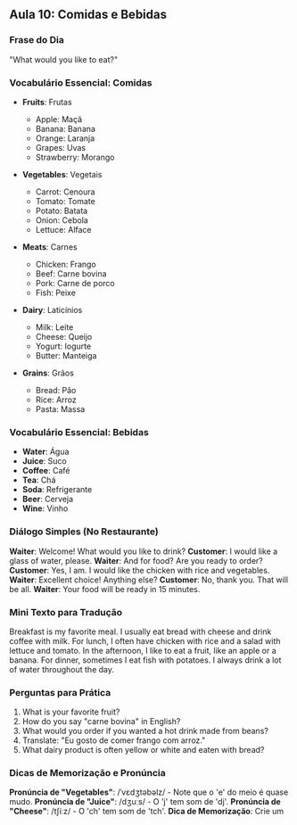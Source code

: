 ## Aula 10: Comidas e Bebidas

### Frase do Dia

"What would you like to eat?"

### Vocabulário Essencial: Comidas

- **Fruits**: Frutas
  - Apple: Maçã
  - Banana: Banana
  - Orange: Laranja
  - Grapes: Uvas
  - Strawberry: Morango

- **Vegetables**: Vegetais
  - Carrot: Cenoura
  - Tomato: Tomate
  - Potato: Batata
  - Onion: Cebola
  - Lettuce: Alface

- **Meats**: Carnes
  - Chicken: Frango
  - Beef: Carne bovina
  - Pork: Carne de porco
  - Fish: Peixe

- **Dairy**: Laticínios
  - Milk: Leite
  - Cheese: Queijo
  - Yogurt: Iogurte
  - Butter: Manteiga

- **Grains**: Grãos
  - Bread: Pão
  - Rice: Arroz
  - Pasta: Massa

### Vocabulário Essencial: Bebidas

- **Water**: Água
- **Juice**: Suco
- **Coffee**: Café
- **Tea**: Chá
- **Soda**: Refrigerante
- **Beer**: Cerveja
- **Wine**: Vinho

### Diálogo Simples (No Restaurante)

**Waiter**: Welcome! What would you like to drink?
**Customer**: I would like a glass of water, please.
**Waiter**: And for food? Are you ready to order?
**Customer**: Yes, I am. I would like the chicken with rice and vegetables.
**Waiter**: Excellent choice! Anything else?
**Customer**: No, thank you. That will be all.
**Waiter**: Your food will be ready in 15 minutes.

### Mini Texto para Tradução

Breakfast is my favorite meal. I usually eat bread with cheese and drink coffee with milk. For lunch, I often have chicken with rice and a salad with lettuce and tomato. In the afternoon, I like to eat a fruit, like an apple or a banana. For dinner, sometimes I eat fish with potatoes. I always drink a lot of water throughout the day.

### Perguntas para Prática

1. What is your favorite fruit?
2. How do you say "carne bovina" in English?
3. What would you order if you wanted a hot drink made from beans?
4. Translate: "Eu gosto de comer frango com arroz."
5. What dairy product is often yellow or white and eaten with bread?

### Dicas de Memorização e Pronúncia

**Pronúncia de "Vegetables"**: /ˈvɛdʒtəbəlz/ - Note que o 'e' do meio é quase mudo.
**Pronúncia de "Juice"**: /dʒuːs/ - O 'j' tem som de 'dj'.
**Pronúncia de "Cheese"**: /tʃiːz/ - O 'ch' tem som de 'tch'.
**Dica de Memorização**: Crie um 

